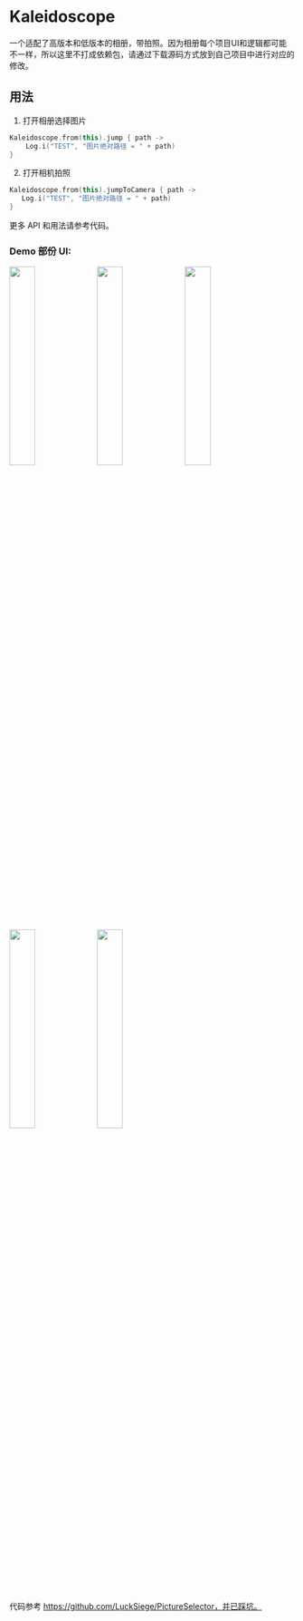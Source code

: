 # Kaleidoscope
一个适配了高版本和低版本的相册，带拍照。因为相册每个项目UI和逻辑都可能不一样，所以这里不打成依赖包，请通过下载源码方式放到自己项目中进行对应的修改。

## 用法
1. 打开相册选择图片

```kotlin
Kaleidoscope.from(this).jump { path ->
    Log.i("TEST", "图片绝对路径 = " + path)
}
```

2. 打开相机拍照

```kotlin
Kaleidoscope.from(this).jumpToCamera { path ->
   Log.i("TEST", "图片绝对路径 = " + path)
}
```

更多 API 和用法请参考代码。

### Demo 部份 UI:

<img id='picture' src='art/1.jpg' width='30%'>
<img id='picture' src='art/2.jpg' width='30%'>
<img id='picture' src='art/3.jpg' width='30%'>
<img id='picture' src='art/4.jpg' width='30%'>
<img id='picture' src='art/5.jpg' width='30%'>

代码参考 https://github.com/LuckSiege/PictureSelector，并已踩坑。
